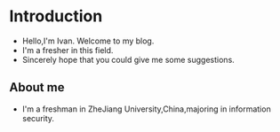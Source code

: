 # Introduction #
+ Hello,I'm Ivan. Welcome to my blog.
+ I'm a fresher in this field.
+ Sincerely hope that you could give me some suggestions.
## About me
+ I'm a freshman in ZheJiang University,China,majoring in information security.



